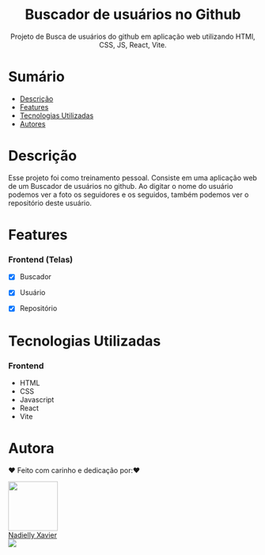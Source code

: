 <h1 align="center"> Buscador de usuários no Github</h1>

<p align="center">Projeto de Busca de usuários do github em aplicação web utilizando HTMl, CSS, JS, React, Vite.</p>



# Sumário

- [Descrição](#Descrição)
- [Features](#Features)
- [Tecnologias Utilizadas](#Tecnologias-Utilizadas)
- [Autores](#Autores)

# Descrição

Esse projeto foi como treinamento pessoal. Consiste em uma aplicação web de um Buscador de usuários no github. Ao digitar o nome do usuário podemos ver a foto os seguidores e os seguidos, 
também podemos ver o repositório deste usuário.

# Features

### Frontend (Telas)

- [x] Buscador
- [x] Usuário
- [x] Repositório


# Tecnologias Utilizadas

### Frontend

- HTML
- CSS
- Javascript
- React
- Vite


# Autora

❤️ Feito com carinho e dedicação por:❤️ 


<div ><img src="https://avatars.githubusercontent.com/u/105972020?v=4" width="100px;" alt=""/></div>

<div ><a href="https://github.com/nadiellymedeiros">Nadielly Xavier</a></div>

<div ><a href="https://www.linkedin.com/in/nadielly-xavier-de-medeiros/"><img src="https://img.shields.io/badge/-Nadielly-blue?style=flat-square&logo=Linkedin&logoColor=white"/></a></div>

</br></br>
